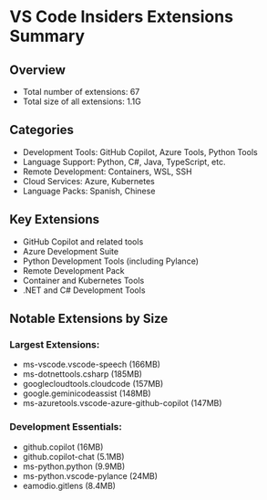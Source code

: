 # VS Code Insiders Extensions Summary

## Overview
* Total number of extensions: 67
* Total size of all extensions: 1.1G

## Categories
* Development Tools: GitHub Copilot, Azure Tools, Python Tools
* Language Support: Python, C#, Java, TypeScript, etc.
* Remote Development: Containers, WSL, SSH
* Cloud Services: Azure, Kubernetes
* Language Packs: Spanish, Chinese

## Key Extensions
* GitHub Copilot and related tools
* Azure Development Suite
* Python Development Tools (including Pylance)
* Remote Development Pack
* Container and Kubernetes Tools
* .NET and C# Development Tools

## Notable Extensions by Size
### Largest Extensions:
* ms-vscode.vscode-speech (166MB)
* ms-dotnettools.csharp (185MB)
* googlecloudtools.cloudcode (157MB)
* google.geminicodeassist (148MB)
* ms-azuretools.vscode-azure-github-copilot (147MB)

### Development Essentials:
* github.copilot (16MB)
* github.copilot-chat (5.1MB)
* ms-python.python (9.9MB)
* ms-python.vscode-pylance (24MB)
* eamodio.gitlens (8.4MB)

